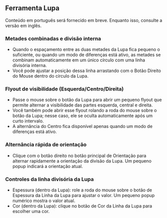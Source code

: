 ## Ferramenta Lupa

Conteúdo em português será fornecido em breve.
Enquanto isso, consulte a versão em inglês.


### Metades combinadas e divisão interna
- Quando o espaçamento entre as duas metades da Lupa fica pequeno o suficiente, ou quando um modo de diferenças está ativo, as metades se combinam automaticamente em um único círculo com uma linha divisória interna.
- Você pode ajustar a posição dessa linha arrastando com o Botão Direito do Mouse dentro do círculo da Lupa.

### Flyout de visibilidade (Esquerda/Centro/Direita)
- Passe o mouse sobre o botão da Lupa para abrir um pequeno flyout que permite alternar a visibilidade das partes esquerda, central e direita.
- Você também pode abrir esse flyout rolando a roda do mouse sobre o botão da Lupa; nesse caso, ele se oculta automaticamente após um curto intervalo.
- A alternância do Centro fica disponível apenas quando um modo de diferenças está ativo.

### Alternância rápida de orientação
- Clique com o botão direito no botão principal de Orientação para alternar rapidamente a orientação da divisão da Lupa. Um pequeno popup indicará a orientação atual.

### Controles da linha divisória da Lupa
- Espessura (dentro da Lupa): role a roda do mouse sobre o botão de Espessura da Linha da Lupa para ajustar o valor. Um pequeno popup numérico mostra o valor atual.
- Cor (dentro da Lupa): clique no botão de Cor da Linha da Lupa para escolher uma cor.
